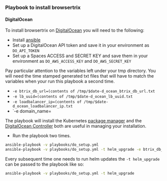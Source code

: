 ### Playbook to install browsertrix

#### DigitalOcean

To install browsertrix on [DigitalOcean](playbooks/do_setup.yml) you will need to the following:

* Install [ansible](https://www.ansible.com) 
* Set up a DigitalOcean API token and save it in your environment as `DO_API_TOKEN`
* Set up a Spaces ACCESS and SECRET KEY and save them in your environment as `DO_AWS_ACCESS_KEY` and `DO_AWS_SECRET_KEY`

Pay particular attention to the variables left under your tmp directory. You will need the time stamped generated txt files that will have to match the variables when your run this playbook a second time.

* `-e btrix_db_url=(contents of /tmp/$date-d_ocean_btrix_db_url.txt`
* `-e lb_uuid=(contents of /tmp/$date-d_ocean_lb_uuid.txt`
* `-e loadbalancer_ip=(contents of /tmp/$date-d_ocean_loadbalancer_ip.txt`
* `-e domain_name=<your registered domain>

The playbook will install the Kubernetes [package manager](https://helm.sh/) and the [DigitalOcean Controller](https://docs.digitalocean.com/reference/doctl/) both are useful in managing your installation. 

* Run the playbook two times.

```zsh
ansible-playbook -v playbooks/do_setup.yml
ansible-playbook -v playbooks/do_setup.yml -t helm_upgrade -e btrix_db_url= -e lb_uuid= -e loadbalancer_ip=
```

Every subsequent time one needs to run helm updates the `-t helm_upgrade` can be passed to the playbook like so:

```zsh
ansible-playbook -v playbooks/do_setup.yml -t helm_upgrade
```
